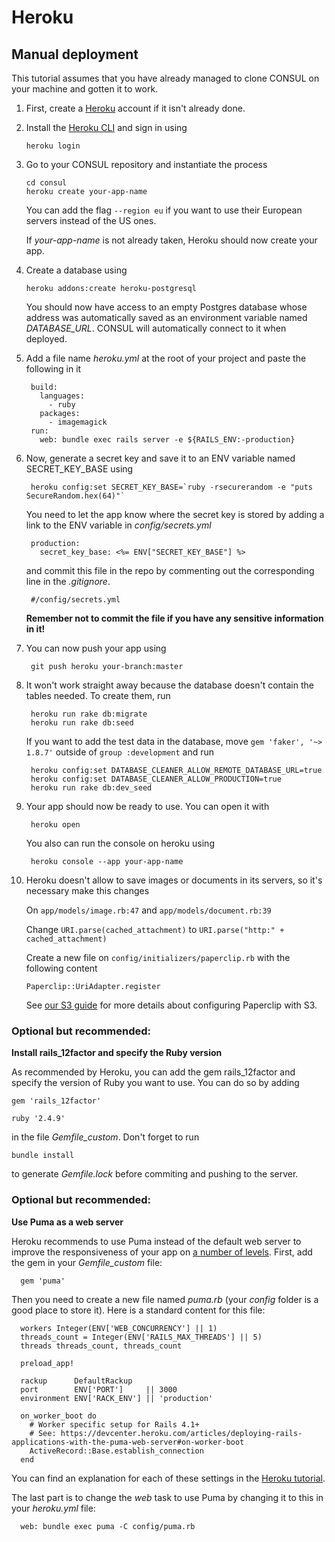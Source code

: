 # Heroku

## Manual deployment

This tutorial assumes that you have already managed to clone CONSUL on your machine and gotten it to work.

1. First, create a [Heroku](https://www.heroku.com) account if it isn't already done.
2. Install the [Heroku CLI](https://devcenter.heroku.com/articles/heroku-cli) and sign in using

   ```text
   heroku login
   ```

3. Go to your CONSUL repository and instantiate the process

   ```text
   cd consul
   heroku create your-app-name
   ```

   You can add the flag `--region eu` if you want to use their European servers instead of the US ones.

   If _your-app-name_ is not already taken, Heroku should now create your app.

4. Create a database using

   ```text
   heroku addons:create heroku-postgresql
   ```

   You should now have access to an empty Postgres database whose address was automatically saved as an environment variable named _DATABASE\_URL_. CONSUL will automatically connect to it when deployed.

5. Add a file name _heroku.yml_ at the root of your project and paste the following in it

   ```text
    build:
      languages:
        - ruby
      packages:
        - imagemagick
    run:
      web: bundle exec rails server -e ${RAILS_ENV:-production}
   ```

6. Now, generate a secret key and save it to an ENV variable named SECRET\_KEY\_BASE using

   ```text
    heroku config:set SECRET_KEY_BASE=`ruby -rsecurerandom -e "puts SecureRandom.hex(64)"`
   ```

   You need to let the app know where the secret key is stored by adding a link to the ENV variable in _config/secrets.yml_

   ```text
    production:
      secret_key_base: <%= ENV["SECRET_KEY_BASE"] %>
   ```

   and commit this file in the repo by commenting out the corresponding line in the _.gitignore_.

   ```text
    #/config/secrets.yml
   ```

   **Remember not to commit the file if you have any sensitive information in it!**

7. You can now push your app using

   ```text
    git push heroku your-branch:master
   ```

8. It won't work straight away because the database doesn't contain the tables needed. To create them, run

   ```text
    heroku run rake db:migrate
    heroku run rake db:seed
   ```

   If you want to add the test data in the database, move `gem 'faker', '~> 1.8.7'` outside of `group :development` and run

   ```text
    heroku config:set DATABASE_CLEANER_ALLOW_REMOTE_DATABASE_URL=true
    heroku config:set DATABASE_CLEANER_ALLOW_PRODUCTION=true
    heroku run rake db:dev_seed
   ```

9. Your app should now be ready to use. You can open it with

   ```text
    heroku open
   ```

   You also can run the console on heroku using

   ```text
    heroku console --app your-app-name
   ```

10. Heroku doesn't allow to save images or documents in its servers, so it's necessary make this changes

    On `app/models/image.rb:47` and `app/models/document.rb:39`

    Change `URI.parse(cached_attachment)` to `URI.parse("http:" + cached_attachment)`

    Create a new file on `config/initializers/paperclip.rb` with the following content

    ```text
    Paperclip::UriAdapter.register
    ```

    See [our S3 guide](https://github.com/taitus/docs/tree/ae4f905cbe4d87e22bef41f563ffdf81aa3cfb3b/en/getting_started/using-aws-s3-as-storage.md) for more details about configuring Paperclip with S3.

### Optional but recommended:

**Install rails\_12factor and specify the Ruby version**

As recommended by Heroku, you can add the gem rails\_12factor and specify the version of Ruby you want to use. You can do so by adding

```text
gem 'rails_12factor'

ruby '2.4.9'
```

in the file _Gemfile\_custom_. Don't forget to run

```text
bundle install
```

to generate _Gemfile.lock_ before commiting and pushing to the server.

### Optional but recommended:

**Use Puma as a web server**

Heroku recommends to use Puma instead of the default web server to improve the responsiveness of your app on [a number of levels](http://blog.scoutapp.com/articles/2017/02/10/which-ruby-app-server-is-right-for-you). First, add the gem in your _Gemfile\_custom_ file:

```text
  gem 'puma'
```

Then you need to create a new file named _puma.rb_ \(your _config_ folder is a good place to store it\). Here is a standard content for this file:

```text
  workers Integer(ENV['WEB_CONCURRENCY'] || 1)
  threads_count = Integer(ENV['RAILS_MAX_THREADS'] || 5)
  threads threads_count, threads_count

  preload_app!

  rackup      DefaultRackup
  port        ENV['PORT']     || 3000
  environment ENV['RACK_ENV'] || 'production'

  on_worker_boot do
    # Worker specific setup for Rails 4.1+
    # See: https://devcenter.heroku.com/articles/deploying-rails-applications-with-the-puma-web-server#on-worker-boot
    ActiveRecord::Base.establish_connection
  end
```

You can find an explanation for each of these settings in the [Heroku tutorial](https://devcenter.heroku.com/articles/deploying-rails-applications-with-the-puma-web-server).

The last part is to change the _web_ task to use Puma by changing it to this in your _heroku.yml_ file:

```text
  web: bundle exec puma -C config/puma.rb
```

